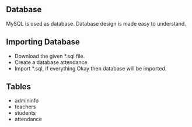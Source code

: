 ## Database
MySQL is used as database. Database design is made easy to understand.
## Importing Database
- Download the given \*.sql file.
- Create a database attendance
- Import \*.sql, if everything Okay then database will be imported.
## Tables
- admininfo
- teachers
- students
- attendance
